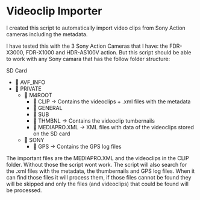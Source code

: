 # Videoclip Importer

I created this script to automatically import video clips from Sony Action cameras including the metadata.

I have tested this with the 3 Sony Action Cameras that I have: the FDR-X3000, FDR-X1000 and HDR-AS100V action. But this script should be able to work with any Sony camara that has the follow folder structure:

SD Card
 - 📁 AVF_INFO
- 📁 PRIVATE
    - 📁 M4ROOT
        - 📁 CLIP -> Contains the videoclips + .xml files with the metadata
        - 📁 GENERAL
        - 📁 SUB
        - 📁 THMBNL -> Contains the videoclip tumbernails
        - 📄 MEDIAPRO.XML -> XML files with data of the videoclips stored on the SD card
    - 📁 SONY
        - 📁 GPS -> Contains the GPS log files

The important files are the MEDIAPRO.XML and the videoclips in the CLIP folder. Without those the script wont work. The script will also search for the .xml files with the metadata, the thumbernails and GPS log files. When it can find those files it will process them, if those files cannot be found they will be skipped and only the files (and videoclips) that could be found will be processed.